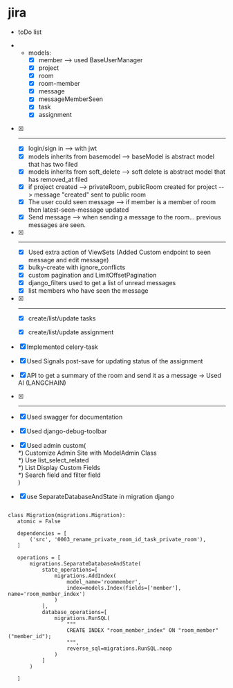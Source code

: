 # jira


- toDo list

   
- 
   - models:
     - [x] member --> used BaseUserManager 
     - [x] project  
     - [x] room
     - [x] room-member
     - [x] message
     - [x] messageMemberSeen
     - [x] task
     - [x] assignment

- [x] -----------------------------------------------------------------------------------------

  - [x] login/sign in --> with jwt
  - [x] models inherits from basemodel --> baseModel is abstract model that has two filed
  - [x] models inherits from soft_delete --> soft delete is abstract model that has removed_at filed
  - [x] if project created --> privateRoom, publicRoom created for project --> message "created" sent to public room
  - [x] The user could seen message --> if member is a member of room then latest-seen-message updated
  - [x] Send message --> when sending a message to the room... previous messages are seen. 

- [x] -----------------------------------------------------------------------------------------

  - [x] Used extra action of ViewSets (Added Custom endpoint to seen message and edit message)
  - [x] bulky-create with ignore_conflicts
  - [x] custom pagination and LimitOffsetPagination
  - [x] django_filters used to get a list of unread messages
  - [x] list members who have seen the message 
   
- [x] ------------------------------------------------------------------------------------
   
  - [x] create/list/update tasks
  - [x] create/list/update assignment

 
 - [x] Implemented celery-task    
 - [x] Used Signals post-save for updating status of the assignment
 - [x] API to get a summary of the room and send it as a message -> Used AI (LANGCHAIN)

- [x] --------------------------------------------------------------------------------------------
 
 - [x] Used swagger for documentation
 - [x] Used django-debug-toolbar
 - [X] Used admin custom(  
         *) Customize Admin Site with ModelAdmin Class  
         *) Use list_select_related           
         *) List Display Custom Fields   
         *) Search field and filter field   
      )
 
 - [x] use SeparateDatabaseAndState in migration django 
 ``` 

class Migration(migrations.Migration):
    atomic = False

    dependencies = [
        ('src', '0003_rename_private_room_id_task_private_room'),
    ]

    operations = [
        migrations.SeparateDatabaseAndState(
            state_operations=[
                migrations.AddIndex(
                    model_name='roommember',
                    index=models.Index(fields=['member'], name='room_member_index')
                )
            ],
            database_operations=[
                migrations.RunSQL(
                    """
                    CREATE INDEX "room_member_index" ON "room_member" ("member_id");
                    """,
                    reverse_sql=migrations.RunSQL.noop
                )
            ]
        )

    ]
 ```